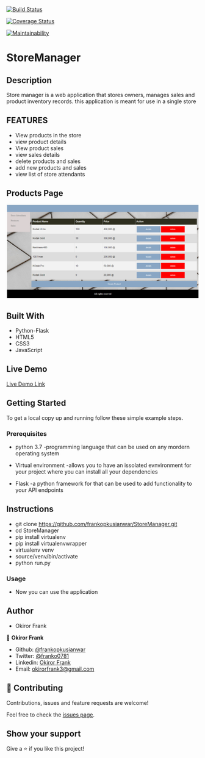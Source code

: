 
[![Build Status](https://travis-ci.org/freeCodeCamp/how-to-contribute-to-open-source.svg?branch=Develop)](https://travis-ci.org/freeCodeCamp/how-to-contribute-to-open-source)

[![Coverage Status](https://coveralls.io/repos/github/frankopkusianwar/StoreManager/badge.svg?branch=master)](https://coveralls.io/github/frankopkusianwar/StoreManager?branch=Develop)

[![Maintainability](https://api.codeclimate.com/v1/badges/f8daa0bea2052eec8a78/maintainability)](https://codeclimate.com/github/frankopkusianwar/StoreManager/maintainability)

# StoreManager

## Description

Store manager is a web application that stores owners, manages sales and product inventory records. this application is meant for use in a single store

## FEATURES

- View products in the store
- view product details
- View product sales
- view sales details
- delete products and sales
- add new products and sales
- view list of store attendants

## Products Page
![screenshot](./store.PNG)

## Built With

- Python-Flask
- HTML5
- CSS3
- JavaScript

## Live Demo

[Live Demo Link](https://frankopkusianwar.github.io/StoreManager/UI/products1.html)

## Getting Started

To get a local copy up and running follow these simple example steps.

### Prerequisites

- python 3.7 -programming language that can be used on any mordern operating system

- Virtual environment -allows you to have an issolated evnvironment for your project where you can install all your dependencies

- Flask -a python framework for that can be used to add functionality to your API endpoints

## Instructions

- git clone https://github.com/frankopkusianwar/StoreManager.git
- cd StoreManager
- pip install virtualenv
- pip install virtualenvwrapper
- virtualenv venv
- source/venv/bin/activate
- python run.py

### Usage

- Now you can use the application

## Author

- Okiror Frank

👤 **Okiror Frank**

- Github: [@frankopkusianwar](https://github.com/frankopkusianwar)
- Twitter: [@franko0781](https://twitter.com/franko0781)
- Linkedin: [Okiror Frank](https://linkedin.com/in/frank-okiror)
- Email: okirorfrank3@gmail.com

## 🤝 Contributing

Contributions, issues and feature requests are welcome!

Feel free to check the [issues page](issues/).

## Show your support

Give a ⭐️ if you like this project!
